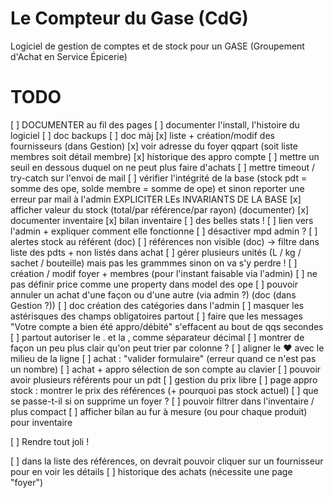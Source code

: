 # Le Compteur du Gase (CdG)
Logiciel de gestion de comptes et de stock pour un GASE (Groupement d'Achat en Service Épicerie)

# TODO
[ ] DOCUMENTER au fil des pages
[ ] documenter l'install, l'histoire du logiciel
[ ] doc backups
[ ] doc màj
[x] liste + création/modif des fournisseurs (dans Gestion)
[x] voir adresse du foyer qqpart (soit liste membres soit détail membre)
[x] historique des appro compte
[ ] mettre un seuil en dessous duquel on ne peut plus faire d'achats
[ ] mettre timeout / try-catch sur l'envoi de mail
[ ] vérifier l'intégrité de la base (stock pdt = somme des ope, solde membre = somme de ope) et sinon reporter une erreur par mail à l'admin  EXPLICITER LEs INVARIANTS DE LA BASE
[x] afficher valeur du stock (total/par référence/par rayon) (documenter)
[x] documenter inventaire
[x] bilan inventaire
[ ] des belles stats !
[ ] lien vers l'admin + expliquer comment elle fonctionne
[ ] désactiver mpd admin ?
[ ] alertes stock au référent (doc)
[ ] références non visible (doc) -> filtre dans liste des pdts + non listés dans achat
[ ] gérer plusieurs unités (L / kg / sachet / bouteille) mais pas les grammmes sinon on va s'y perdre !
[ ] création / modif foyer + membres (pour l'instant faisable via l'admin)
[ ] ne pas définir price comme une property dans model des ope
[ ] pouvoir annuler un achat d'une façon ou d'une autre (via admin ?) (doc (dans Gestion ?))
[ ] doc création des catégories dans l'admin
[ ] masquer les astérisques des champs obligatoires partout
[ ] faire que les messages "Votre compte a bien été appro/débité" s'effacent au bout de qqs secondes
[ ] partout autoriser le . et la , comme séparateur décimal
[ ] montrer de façon un peu plus clair qu'on peut trier par colonne ?
[ ] aligner le ♥ avec le milieu de la ligne
[ ] achat : "valider formulaire" (erreur quand ce n'est pas un nombre)
[ ] achat + appro sélection de son compte au clavier
[ ] pouvoir avoir plusieurs référents pour un pdt
[ ] gestion du prix libre
[ ] page appro stock : montrer le prix des références (+ pourquoi pas stock actuel)
[ ] que se passe-t-il si on supprime un foyer ?
[ ] pouvoir filtrer dans l'inventaire / plus compact
[ ] afficher bilan au fur à mesure (ou pour chaque produit) pour inventaire

[ ] Rendre tout joli !


[ ] dans la liste des références, on devrait pouvoir cliquer sur un fournisseur pour en voir les détails
[ ] historique des achats (nécessite une page "foyer")

